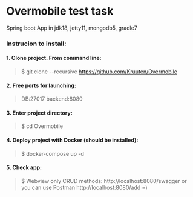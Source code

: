 # Overmobile test task
Spring boot App in jdk18, jetty11, mongodb5, gradle7

### Instrucion to install: ###
#### 1. Clone project. From command line: ####
> $ git clone --recursive https://github.com/Kruuten/Overmobile

#### 2. Free ports for launching: ####
> DB:27017 
> backend:8080

#### 3. Enter project directory: ####
>$ cd Overmobile

#### 4. Deploy project with Docker (should be installed): ####
> $ docker-compose up -d

#### 5. Check app: ####
> $ Webview only CRUD methods: http://localhost:8080/swagger
> or you can use Postman http://localhost:8080/add =)
